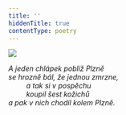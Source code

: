 ```yaml
---
title: ''
hiddenTitle: true
contentType: poetry
---
```


<section>

![](../Images/056.jpg)

_A jeden chlápek poblíž Plzně  
se hrozně bál, že jednou zmrzne,  
         a tak si v pospěchu  
         koupil šest kožichů  
a pak v nich chodil kolem Plzně._

</section>
